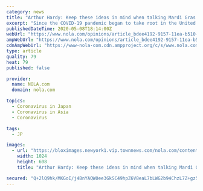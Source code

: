 ```yaml
---
category: news
title: "Arthur Hardy: Keep these ideas in mind when talking Mardi Gras 2021 and coronavirus"
excerpt: "Since the COVID-19 pandemic began to take root in the United States, there has been much speculation as to the fate of next year’s Carnival season. But truthfully, the only"
publishedDateTime: 2020-05-08T18:14:00Z
webUrl: "https://www.nola.com/opinions/article_bdee4192-9157-11ea-b510-ebbeb0c70f16.html"
ampWebUrl: "https://www.nola.com/opinions/article_bdee4192-9157-11ea-b510-ebbeb0c70f16.amp.html"
cdnAmpWebUrl: "https://www-nola-com.cdn.ampproject.org/c/s/www.nola.com/opinions/article_bdee4192-9157-11ea-b510-ebbeb0c70f16.amp.html"
type: article
quality: 79
heat: 79
published: false

provider:
  name: NOLA.com
  domain: nola.com

topics:
  - Coronavirus in Japan
  - Coronavirus in Asia
  - Coronavirus

tags:
  - JP

images:
  - url: "https://bloximages.newyork1.vip.townnews.com/nola.com/content/tncms/assets/v3/editorial/6/12/61255a39-a69b-50ca-954f-796739a87524/5e559a1220eb7.image.jpg?resize=1024%2C608"
    width: 1024
    height: 608
    title: "Arthur Hardy: Keep these ideas in mind when talking Mardi Gras 2021 and coronavirus"

secured: "Q+2lQ9hk/MKGoI/j4BnYAQW0ee3GkSC49hpZ6V8eaL7bLWG2b94ChzL7Z+gz5CV0QxwW8LlmOX/5seiSFg1v9C0573OgrNwdfsERtIgPa6IQa3jzB6D3iqWVVGm2pW6BPwAHnrvFi0dJSXJmt7HRc/VVeTcD7JQCna63+f8d5NuTEVAtC6oKvfNKhTe7fn+6Lt/PD4/eKb9/u45yl9I9MbVuK5NnGkWTF/wpPUBQFNyPqDCtP1XV2eRyXSW+Kud7gD09HDyCWT15jffECdktR/iPSGH8YXe1Akz52bPufpRM0OXIc1yCwNs05n6CskW/;W44+iy8Zbp6ZIYvzYJtjaA=="
---
```


